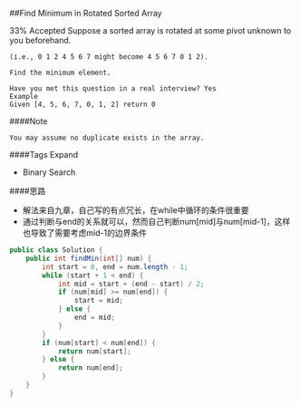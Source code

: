 ##Find Minimum in Rotated Sorted Array

33% Accepted
	Suppose a sorted array is rotated at some pivot unknown to you beforehand.

	(i.e., 0 1 2 4 5 6 7 might become 4 5 6 7 0 1 2).

	Find the minimum element.

	Have you met this question in a real interview? Yes
	Example
	Given [4, 5, 6, 7, 0, 1, 2] return 0

####Note

    You may assume no duplicate exists in the array.

####Tags Expand
- Binary Search

####思路
- 解法来自九章，自己写的有点冗长，在while中循环的条件很重要
- 通过判断与end的关系就可以，然而自己判断num[mid]与num[mid-1]，这样也导致了需要考虑mid-1的边界条件


```java
public class Solution {
    public int findMin(int[] num) {
        int start = 0, end = num.length - 1;
        while (start + 1 < end) {
            int mid = start + (end - start) / 2;
            if (num[mid] >= num[end]) {
                start = mid;
            } else {
                end = mid;
            }
        }
        if (num[start] < num[end]) {
            return num[start];
        } else {
            return num[end];
        }
    }
}
```
